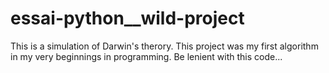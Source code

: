 # essai-python__wild-project
This is a simulation of Darwin's therory. This project was my first algorithm in my very beginnings in programming. Be lenient with this code...
